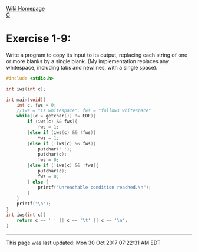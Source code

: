 [Wiki Homepage](../index.md)  
[C](../c.md)


# Exercise 1-9:
Write a program to copy its input to its output, replacing each string of one or more blanks by a single blank.
(My implementation replaces any whitespace, including tabs and newlines, with a single space).
```c
#include <stdio.h>

int iws(int c);

int main(void){
	int c, fws = 0;
	//iws = "is whitespace", fws = "follows whitespace"
	while((c = getchar()) != EOF){
		if (iws(c) && fws){
			fws = 1;		
		}else if (iws(c) && !fws){
			fws = 1;
		}else if (!iws(c) && fws){
			putchar(' ');
			putchar(c);
			fws = 0;
		}else if (!iws(c) && !fws){
			putchar(c);
			fws = 0;
		} else {
			printf("Unreachable condition reached.\n");
		}
	}
	printf("\n");
}
int iws(int c){
	return c == ' ' || c == '\t' || c == '\n';
}
```
---
This page was last updated: Mon 30 Oct 2017 07:22:31 AM EDT 
